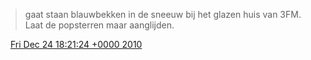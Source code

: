 > gaat staan blauwbekken in de sneeuw bij het glazen huis van 3FM\. Laat de popsterren maar aanglijden\.

<img src="../../media/tweet.ico" width="12" /> [Fri Dec 24 18:21:24 +0000 2010](https://twitter.com/DromerDenker/status/18370673747431424)